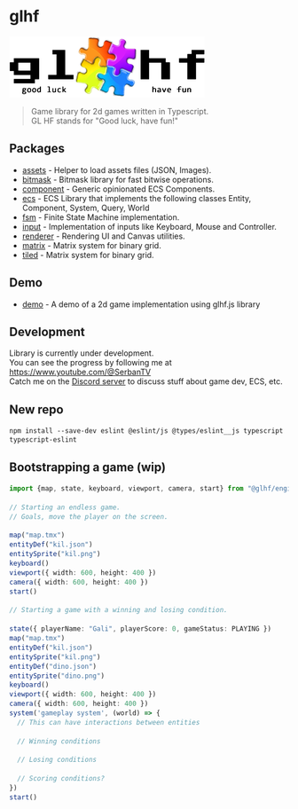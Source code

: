 glhf
====

![glhf.js](./docs/logo.png)

> Game library for 2d games written in Typescript. \
> GL HF stands for "Good luck, have fun!"


## Packages

* [assets](./packages/assets) - Helper to load assets files (JSON, Images).
* [bitmask](./packages/bitmask) - Bitmask library for fast bitwise operations.
* [component](./packages/component) - Generic opinionated ECS Components.
* [ecs](./packages/ecs) - ECS Library that implements the following classes Entity, Component, System, Query, World
* [fsm](./packages/fsm) - Finite State Machine implementation.
* [input](./packages/input) - Implementation of inputs like Keyboard, Mouse and Controller.
* [renderer](./packages/renderer) - Rendering UI and Canvas utilities.
* [matrix](./packages/matrix) - Matrix system for binary grid.
* [tiled](./packages/tiled) - Matrix system for binary grid.

## Demo

* [demo](./packages/demo) - A demo of a 2d game implementation using glhf.js library

## Development

Library is currently under development. \
You can see the progress by following me at https://www.youtube.com/@SerbanTV \
Catch me on the [Discord server](https://discord.gg/Vur9NaF) to discuss stuff about game dev, ECS, etc.

## New repo

```
npm install --save-dev eslint @eslint/js @types/eslint__js typescript typescript-eslint
```

## Bootstrapping a game (wip)

```ts
import {map, state, keyboard, viewport, camera, start} from "@glhf/engine";

// Starting an endless game.
// Goals, move the player on the screen.

map("map.tmx")
entityDef("kil.json")
entitySprite("kil.png")
keyboard()
viewport({ width: 600, height: 400 })
camera({ width: 600, height: 400 })
start()

// Starting a game with a winning and losing condition.

state({ playerName: "Gali", playerScore: 0, gameStatus: PLAYING })
map("map.tmx")
entityDef("kil.json")
entitySprite("kil.png")
entityDef("dino.json")
entitySprite("dino.png")
keyboard()
viewport({ width: 600, height: 400 })
camera({ width: 600, height: 400 })
system('gameplay system', (world) => {
  // This can have interactions between entities
  
  // Winning conditions
  
  // Losing conditions
  
  // Scoring conditions?
})
start()
```
